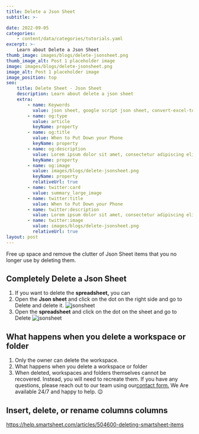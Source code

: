 ```yaml
---
title: Delete a Json Sheet
subtitle: >-

date: 2022-09-05
categories:
    - content/data/categories/tutorials.yaml
excerpt: >-
    Learn about Delete a Json Sheet
thumb_image: images/blogs/delete-jsonsheet.png
thumb_image_alt: Post 1 placeholder image
image: images/blogs/delete-jsonsheet.png
image_alt: Post 1 placeholder image
image_position: top
seo:
    title: Delete Sheet - Json Sheet
    description: Learn about delete a json sheet
    extra:
        - name: Keywords
          value: json sheet, google script json sheet, convert-excel-to-json sheet, json sheet js, google sheet to json, sheets json api, google sheet json api, json sheet builder,  json to sheet custom header, google sheet to json, json to google sheets
        - name: og:type
          value: article
          keyName: property
        - name: og:title
          value: When to Put Down your Phone
          keyName: property
        - name: og:description
          value: Lorem ipsum dolor sit amet, consectetur adipiscing elit
          keyName: property
        - name: og:image
          value: images/blogs/delete-jsonsheet.png
          keyName: property
          relativeUrl: true
        - name: twitter:card
          value: summary_large_image
        - name: twitter:title
          value: When to Put Down your Phone
        - name: twitter:description
          value: Lorem ipsum dolor sit amet, consectetur adipiscing elit
        - name: twitter:image
          value: images/blogs/delete-jsonsheet.png
          relativeUrl: true
layout: post
---
```


Free up space and remove the clutter of Json Sheet items that you no longer use by deleting them.

## Completely Delete a Json Sheet 

1. If you want to delete the <b>spreadsheet,</b> you can
2.  Open the <b>Json sheet</b> and click on the dot on the right side and go to Delete and delete it.
![jsonsheet](/images/blogs/delete-jsonsheet-1.png)
3. Open the <b>spreadsheet</b> and click on the dot on the sheet and go to Delete
![jsonsheet](/images/blogs/delete-jsonsheet-2.png)

## What happens when you delete a workspace or folder

1. Only the owner can delete the workspace. 
2. What happens when you delete a workspace or folder
3. When deleted, workspaces and folders themselves cannot be recovered. Instead, you will need to recreate them. 
If you have any questions, please reach out to our team using our<a href="https://jsonsheet.com/contact-us">contact form.</a> We Are available 24/7 and happy to help. 😉

## Insert, delete, or rename columns columns

<a href="https://help.smartsheet.com/articles/504600-deleting-smartsheet-items">https://help.smartsheet.com/articles/504600-deleting-smartsheet-items</a>